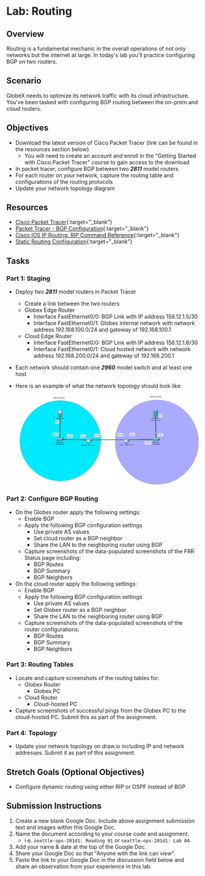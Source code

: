 # Lab: Routing

## Overview

Routing is a fundamental mechanic in the overall operations of not only networks but the internet at large. In today's lab you'll practice configuring BGP on two routers.

## Scenario

GlobeX needs to optimize its network traffic with its cloud infrastructure. You've been tasked with configuring BGP routing between the on-prem and cloud routers.

## Objectives

- Download the latest version of Cisco Packet Tracer (link can be found in the resources section below)
  - You will need to create an account and enroll in the "Getting Started with Cisco Packet Tracer" course to gain access to the download
- In packet tracer, configure BGP between two ***2811*** model routers
- For each router on your network, capture the routing table and configurations of the routing protocols
- Update your network topology diagram

## Resources

- [Cisco Packet Tracer](https://skillsforall.com/course/getting-started-cisco-packet-tracer){:target="_blank"}
- [Packet Tracer - BGP Configuration](https://www.packettracernetwork.com/tutorials/bgp.html#:~:text=BGP%20in%20Packet%20Tracer,network%20policies%20and%2For%20rulesets.){:target="_blank"}
- [Cisco IOS IP Routing: RIP Command Reference](https://www.cisco.com/c/en/us/td/docs/ios/iproute_rip/command/reference/irr_book/irr_rip.html){:target="_blank"}
- [Static Routing Configuration](https://www.computernetworkingnotes.com/ccna-study-guide/static-routing-configuration-guide-with-examples.html){:target="_blank"}

## Tasks

### Part 1: Staging

- Deploy two ***2811*** model routers in Packet Tracer
  - Create a link between the two routers
  - Globex Edge Router
    - Interface FastEthernet0/0: BGP Link with IP address 156.12.1.5/30 
    - Interface FastEthernet0/1: Globex internal network with network address 192.168.100.0/24 and gateway of 192.168.100.1
  - Cloud Edge Router
    - Interface FastEthernet0/0: BGP Link with IP address 156.12.1.6/30
    - Interface FastEthernet0/1: Cloud hosted network with network address 192.168.200.0/24 and gateway of 192.168.200.1
- Each network should contain one ***2960*** model switch and at least one host
- Here is an example of what the network topology should look like:

    ![BGP Network Diagram](../assets/PacketTracer-Diagram.jpg)

### Part 2: Configure BGP Routing
- On the Globex router apply the following settings:
  - Enable BGP
  - Apply the following BGP configuration settings
    - Use private AS values
    - Set cloud router as a BGP neighbor
    - Share the LAN to the neighboring router using BGP
  - Capture screenshots of the data-populated screenshots of the FRR Status page including:
    - BGP Routes
    - BGP Summary
    - BGP Neighbors
- On the cloud router apply the following settings:
  - Enable BGP
  - Apply the following BGP configuration settings
    - Use private AS values
    - Set Globex router as a BGP neighbor
    - Share the LAN to the neighboring router using BGP
  - Capture screenshots of the data-populated screenshots of the router configurations:
    - BGP Routes
    - BGP Summary
    - BGP Neighbors

### Part 3: Routing Tables

- Locate and capture screenshots of the routing tables for:
  - Globex Router
    - Globex PC
  - Cloud Router
    - Cloud-hosted PC
- Capture screenshots of successful pings from the Globex PC to the cloud-hosted PC. Submit this as part of the assignment.

### Part 4: Topology

- Update your network topology on draw.io including IP and network addresses. Submit it as part of this assignment.

## Stretch Goals (Optional Objectives)

- Configure dynamic routing using either RIP or OSPF instead of BGP

## Submission Instructions

1. Create a new blank Google Doc. Include above assignment submission text and images within this Google Doc.
1. Name the document according to your course code and assignment.
   - i.e. `seattle-ops-201d1: Reading 01` or `seattle-ops-201d1: Lab 04`.
1. Add your name & date at the top of the Google Doc.
1. Share your Google Doc so that "Anyone with the link can view".
1. Paste the link to your Google Doc in the discussion field below and share an observation from your experience in this lab.
